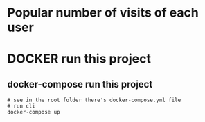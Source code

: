 # Popular number of visits of each user 

# DOCKER run this project

## docker-compose run this project
~~~
# see in the root folder there's docker-compose.yml file
# run cli
docker-compose up
~~~
